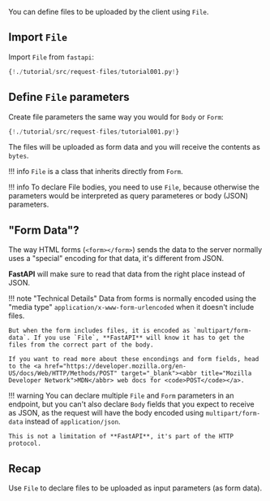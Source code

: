 You can define files to be uploaded by the client using `File`.

## Import `File`

Import `File` from `fastapi`:

```Python hl_lines="1"
{!./tutorial/src/request-files/tutorial001.py!}
```

## Define `File` parameters

Create file parameters the same way you would for `Body` or `Form`:

```Python hl_lines="7"
{!./tutorial/src/request-files/tutorial001.py!}
```

The files will be uploaded as form data and you will receive the contents as `bytes`.

!!! info
    `File` is a class that inherits directly from `Form`.

!!! info
    To declare File bodies, you need to use `File`, because otherwise the parameters would be interpreted as query parameteres or body (JSON) parameters.

## "Form Data"? 

The way HTML forms (`<form></form>`) sends the data to the server normally uses a "special" encoding for that data, it's different from JSON.

**FastAPI** will make sure to read that data from the right place instead of JSON.

!!! note "Technical Details"
    Data from forms is normally encoded using the "media type" `application/x-www-form-urlencoded` when it doesn't include files.

    But when the form includes files, it is encoded as `multipart/form-data`. If you use `File`, **FastAPI** will know it has to get the files from the correct part of the body.
    
    If you want to read more about these encondings and form fields, head to the <a href="https://developer.mozilla.org/en-US/docs/Web/HTTP/Methods/POST" target="_blank"><abbr title="Mozilla Developer Network">MDN</abbr> web docs for <code>POST</code></a>.


!!! warning
    You can declare multiple `File` and `Form` parameters in an endpoint, but you can't also declare `Body` fields that you expect to receive as JSON, as the request will have the body encoded using `multipart/form-data` instead of `application/json`.

    This is not a limitation of **FastAPI**, it's part of the HTTP protocol.

## Recap

Use `File` to declare files to be uploaded as input parameters (as form data).

